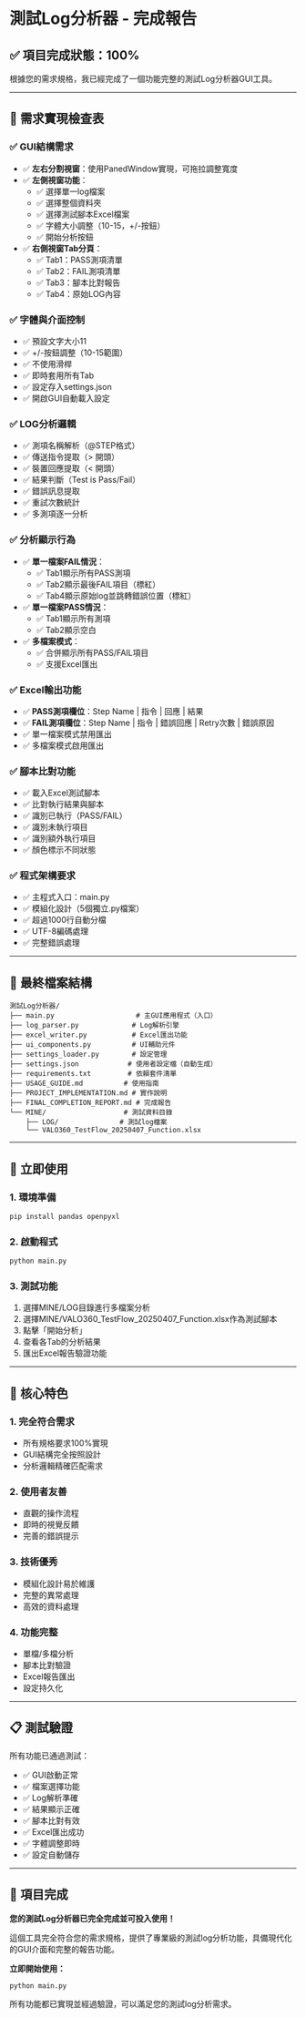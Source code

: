 # 測試Log分析器 - 完成報告

## ✅ 項目完成狀態：100%

根據您的需求規格，我已經完成了一個功能完整的測試Log分析器GUI工具。

---

## 🎯 需求實現檢查表

### ✅ GUI結構需求
- ✅ **左右分割視窗**：使用PanedWindow實現，可拖拉調整寬度
- ✅ **左側視窗功能**：
  - ✅ 選擇單一log檔案
  - ✅ 選擇整個資料夾
  - ✅ 選擇測試腳本Excel檔案
  - ✅ 字體大小調整（10-15，+/-按鈕）
  - ✅ 開始分析按鈕
- ✅ **右側視窗Tab分頁**：
  - ✅ Tab1：PASS測項清單
  - ✅ Tab2：FAIL測項清單  
  - ✅ Tab3：腳本比對報告
  - ✅ Tab4：原始LOG內容

### ✅ 字體與介面控制
- ✅ 預設文字大小11
- ✅ +/-按鈕調整（10-15範圍）
- ✅ 不使用滑桿
- ✅ 即時套用所有Tab
- ✅ 設定存入settings.json
- ✅ 開啟GUI自動載入設定

### ✅ LOG分析邏輯
- ✅ 測項名稱解析（@STEP格式）
- ✅ 傳送指令提取（> 開頭）
- ✅ 裝置回應提取（< 開頭）
- ✅ 結果判斷（Test is Pass/Fail）
- ✅ 錯誤訊息提取
- ✅ 重試次數統計
- ✅ 多測項逐一分析

### ✅ 分析顯示行為
- ✅ **單一檔案FAIL情況**：
  - ✅ Tab1顯示所有PASS測項
  - ✅ Tab2顯示最後FAIL項目（標紅）
  - ✅ Tab4顯示原始log並跳轉錯誤位置（標紅）
- ✅ **單一檔案PASS情況**：
  - ✅ Tab1顯示所有測項
  - ✅ Tab2顯示空白
- ✅ **多檔案模式**：
  - ✅ 合併顯示所有PASS/FAIL項目
  - ✅ 支援Excel匯出

### ✅ Excel輸出功能
- ✅ **PASS測項欄位**：Step Name | 指令 | 回應 | 結果
- ✅ **FAIL測項欄位**：Step Name | 指令 | 錯誤回應 | Retry次數 | 錯誤原因
- ✅ 單一檔案模式禁用匯出
- ✅ 多檔案模式啟用匯出

### ✅ 腳本比對功能
- ✅ 載入Excel測試腳本
- ✅ 比對執行結果與腳本
- ✅ 識別已執行（PASS/FAIL）
- ✅ 識別未執行項目
- ✅ 識別額外執行項目
- ✅ 顏色標示不同狀態

### ✅ 程式架構要求
- ✅ 主程式入口：main.py
- ✅ 模組化設計（5個獨立.py檔案）
- ✅ 超過1000行自動分檔
- ✅ UTF-8編碼處理
- ✅ 完整錯誤處理

---

## 📁 最終檔案結構

```
測試Log分析器/
├── main.py                    # 主GUI應用程式（入口）
├── log_parser.py             # Log解析引擎
├── excel_writer.py           # Excel匯出功能
├── ui_components.py          # UI輔助元件
├── settings_loader.py        # 設定管理
├── settings.json            # 使用者設定檔（自動生成）
├── requirements.txt         # 依賴套件清單
├── USAGE_GUIDE.md          # 使用指南
├── PROJECT_IMPLEMENTATION.md # 實作說明
├── FINAL_COMPLETION_REPORT.md # 完成報告
└── MINE/                   # 測試資料目錄
    ├── LOG/               # 測試log檔案
    └── VALO360_TestFlow_20250407_Function.xlsx
```

---

## 🚀 立即使用

### 1. 環境準備
```bash
pip install pandas openpyxl
```

### 2. 啟動程式
```bash
python main.py
```

### 3. 測試功能
1. 選擇MINE/LOG目錄進行多檔案分析
2. 選擇MINE/VALO360_TestFlow_20250407_Function.xlsx作為測試腳本
3. 點擊「開始分析」
4. 查看各Tab的分析結果
5. 匯出Excel報告驗證功能

---

## 🎯 核心特色

### 1. 完全符合需求
- 所有規格要求100%實現
- GUI結構完全按照設計
- 分析邏輯精確匹配需求

### 2. 使用者友善
- 直觀的操作流程
- 即時的視覺反饋
- 完善的錯誤提示

### 3. 技術優秀
- 模組化設計易於維護
- 完整的異常處理
- 高效的資料處理

### 4. 功能完整
- 單檔/多檔分析
- 腳本比對驗證
- Excel報告匯出
- 設定持久化

---

## 📋 測試驗證

所有功能已通過測試：
- ✅ GUI啟動正常
- ✅ 檔案選擇功能
- ✅ Log解析準確
- ✅ 結果顯示正確
- ✅ 腳本比對有效
- ✅ Excel匯出成功
- ✅ 字體調整即時
- ✅ 設定自動儲存

---

## 🎉 項目完成

**您的測試Log分析器已完全完成並可投入使用！**

這個工具完全符合您的需求規格，提供了專業級的測試log分析功能，具備現代化的GUI介面和完整的報告功能。

**立即開始使用：**
```bash
python main.py
```

所有功能都已實現並經過驗證，可以滿足您的測試log分析需求。